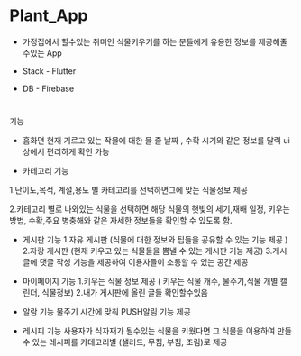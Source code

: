 # Plant_App


- 가정집에서 할수있는 취미인 식물키우기를 하는 분들에게 유용한 정보를 제공해줄수있는 App



- Stack - Flutter


- DB - Firebase

# 


기능

- 홈화면 
현재 기르고 있는 작물에 대한 물 줄 날짜 , 수확 시기와 같은 정보를 달력 ui상에서 편리하게 확인 가능



- 카테고리 기능 



1.난이도,목적, 계절,용도 별 카테고리를 선택하면그에 맞는 식물정보 제공 



2.카테고리 별로 나와있는 식물을 선택하면 해당 식물의 햇빛의 세기,재배 일정, 키우는 방법, 수확,주요 병충해와 같은 자세한 정보들을 확인할 수 있도록 함.






- 게시판 기능
1.자유 게시판 (식물에 대한 정보와 팁들을 공유할 수 있는 기능 제공 )
2.자랑 게시판 (현재 키우고 있는 식물들을 뽐낼 수 있는 게시판 기능 제공)
3.게시글에 댓글 작성 기능을 제공하여 이용자들이 소통할 수 있는 공간 제공








- 마이페이지 기능
1.키우는 식물 정보 제공 ( 키우는 식물 개수,  물주기,식물 개별 캘린더, 식물정보)
2.내가 게시판에 올린 글들 확인할수있음








- 알람 기능
물주기 시간에 맞춰 PUSH알림 기능 제공







- 레시피 기능
사용자가 식자재가 될수있는 식물을 키웠다면 그 식물을 이용하여 만들 수 있는 레시피를 카테고리별 (샐러드, 무침, 부침, 조림)로 제공 









